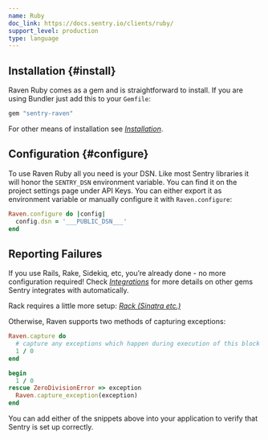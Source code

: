 ```yaml
---
name: Ruby
doc_link: https://docs.sentry.io/clients/ruby/
support_level: production
type: language
---
```

## Installation {#install}

Raven Ruby comes as a gem and is straightforward to install. If you are using Bundler just add this to your `Gemfile`:

```ruby
gem "sentry-raven"
```

For other means of installation see [_Installation_](/clients/ruby/install/).

## Configuration {#configure}

To use Raven Ruby all you need is your DSN. Like most Sentry libraries it will honor the `SENTRY_DSN` environment variable. You can find it on the project settings page under API Keys. You can either export it as environment variable or manually configure it with `Raven.configure`:

```ruby
Raven.configure do |config|
  config.dsn = '___PUBLIC_DSN___'
end
```

## Reporting Failures

If you use Rails, Rake, Sidekiq, etc, you’re already done - no more configuration required! Check [_Integrations_](/clients/ruby/integrations/) for more details on other gems Sentry integrates with automatically.

Rack requires a little more setup: [_Rack (Sinatra etc.)_](/clients/ruby/integrations/#rack-sinatra-etc)

Otherwise, Raven supports two methods of capturing exceptions:

```ruby
Raven.capture do
  # capture any exceptions which happen during execution of this block
  1 / 0
end

begin
  1 / 0
rescue ZeroDivisionError => exception
  Raven.capture_exception(exception)
end
```

You can add either of the snippets above into your application to verify that Sentry is set up correctly.
